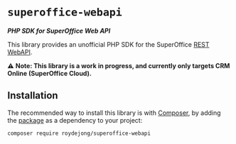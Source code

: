 # `superoffice-webapi`

***PHP SDK for SuperOffice Web API***

This library provides an unofficial PHP SDK for the SuperOffice [REST WebAPI](https://community.superoffice.com/documentation/sdk/SO.NetServer.Web.Services/html/Reference-WebAPI-REST-REST.htm).

⚠ **Note: This library is a work in progress, and currently only targets CRM Online (SuperOffice Cloud).**

## Installation
The recommended way to install this library is with [Composer](http://getcomposer.org/), by adding the [package](https://packagist.org/packages/roydejong/superoffice-webapi) as a dependency to your project:

    composer require roydejong/superoffice-webapi